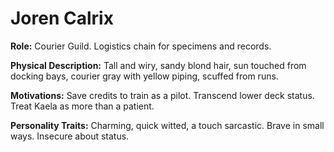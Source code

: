 # Joren Calrix

**Role:** Courier Guild. Logistics chain for specimens and records.

**Physical Description:** Tall and wiry, sandy blond hair, sun touched from docking bays, courier gray with yellow piping, scuffed from runs.

**Motivations:** Save credits to train as a pilot. Transcend lower deck status. Treat Kaela as more than a patient.

**Personality Traits:** Charming, quick witted, a touch sarcastic. Brave in small ways. Insecure about status.
